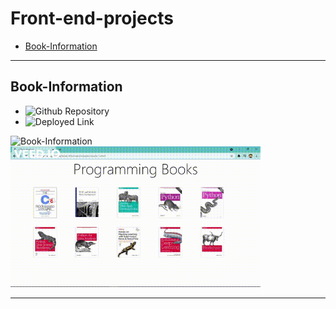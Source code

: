 # Front-end-projects

- [Book-Information](#Book-Information)

---

## Book-Information

- ![Github Repository](https://github.com/AswinBarath/Book-Information)
- ![Deployed Link](https://aswinbarath.github.io/Book-Information/)


<p>
<img src="assets/Book%20Information.png" alt="Book-Information" width="400px" />

<img src="assets/Book%20Information.gif" alt="Book-Information" width="400px" />
</p>

---

